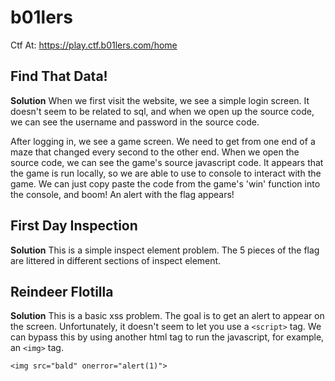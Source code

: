 # b01lers

Ctf At: https://play.ctf.b01lers.com/home

## Find That Data!

**Solution**
When we first visit the website, we see a simple login screen.  It doesn't seem to be related to sql, and when we open up the source code, we can see the username and password in the source code.

After logging in, we see a game screen.  We need to get from one end of a maze that changed every second to the other end.  When we open the source code, we can see the game's source javascript code.  It appears that the game is run locally, so we are able to use to console to interact with the game.  We can just copy paste the code from the game's 'win' function into the console, and boom! An alert with the flag appears!

## First Day Inspection

**Solution**
This is a simple inspect element problem.  The 5 pieces of the flag are littered in different sections of inspect element.  

## Reindeer Flotilla

**Solution**
This is a basic xss problem.  The goal is to get an alert to appear on the screen.  Unfortunately, it doesn't seem to let you use a `<script>` tag.  We can bypass this by using another html tag to run the javascript, for example, an `<img>` tag.
  
```<img src="bald" onerror="alert(1)">```
